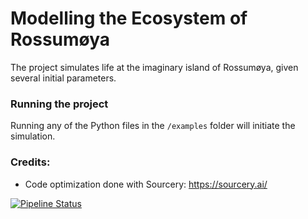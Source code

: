 # Modelling the Ecosystem of Rossumøya

The project simulates life at the imaginary island of Rossumøya, given several initial parameters.

### Running the project
Running any of the Python files in the ```/examples``` folder will initiate the simulation. 

### Credits:
 - Code optimization done with Sourcery: https://sourcery.ai/

[![Pipeline Status](https://gitlab.com/nmbu.no/emner/inf200/h2022/january-block-teams/a39_sougata_tonje/biosim-a39-sougata-tonje/badges/main/pipeline.svg)](https://gitlab.com/nmbu.no/emner/inf200/h2022/january-block-teams/a39_sougata_tonje/biosim-a39-sougata-tonje/-/pipelines?page=1&scope=branches&ref=main)


